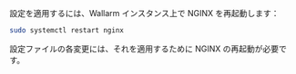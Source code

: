 設定を適用するには、Wallarm インスタンス上で NGINX を再起動します：

``` bash
sudo systemctl restart nginx
```

設定ファイルの各変更には、それを適用するために NGINX の再起動が必要です。